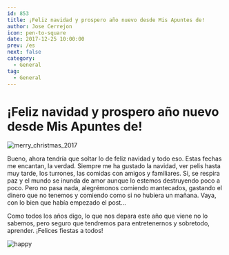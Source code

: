 ```yaml
---
id: 853
title: ¡Feliz navidad y prospero año nuevo desde Mis Apuntes de!
author: Jose Cerrejon
icon: pen-to-square
date: 2017-12-25 10:00:00
prev: /es
next: false
category:
  - General
tag:
  - General
---
```


# ¡Feliz navidad y prospero año nuevo desde Mis Apuntes de!

![merry_christmas_2017](/images/2016/12/merry_christmas_2016.png)

Bueno, ahora tendría que soltar lo de feliz navidad y todo eso. Estas fechas me encantan, la verdad. Siempre me ha gustado la navidad, ver pelis hasta muy tarde, los turrones, las comidas con amigos y familiares. Si, se respira paz y el mundo se inunda de amor aunque lo estemos destruyendo poco a poco. Pero no pasa nada, alegrémonos comiendo mantecados, gastando el dinero que no tenemos y comiendo como si no hubiera un mañana. Vaya, con lo bien que había empezado el post...

Como todos los años digo, lo que nos depara este año que viene no lo sabemos, pero seguro que tendremos para entretenernos y sobretodo, aprender. ¡Felices fiestas a todos!

![happy](/css/sm/happy.png)

